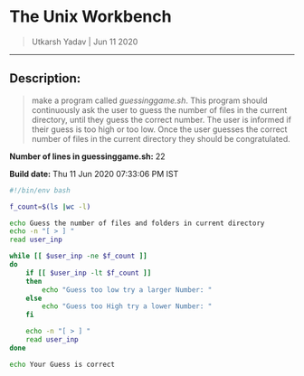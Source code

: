 # The Unix Workbench
> Utkarsh Yadav | Jun 11 2020
---

## Description:  
> make a program called *guessinggame.sh*. This program should continuously ask the user to guess the number of files in the current directory, until they guess the correct number. The user is informed if their guess is too high or too low. Once the user guesses the correct number of files in the current directory they should be congratulated.

**Number of lines in guessinggame.sh:** 
22

**Build date:** Thu 11 Jun 2020 07:33:06 PM IST

```bash
#!/bin/env bash

f_count=$(ls |wc -l)

echo Guess the number of files and folders in current directory
echo -n "[ > ] "
read user_inp

while [[ $user_inp -ne $f_count ]]
do
    if [[ $user_inp -lt $f_count ]]
    then
        echo "Guess too low try a larger Number: "
    else
        echo "Guess too High try a lower Number: "
    fi

    echo -n "[ > ] "
    read user_inp
done

echo Your Guess is correct
```